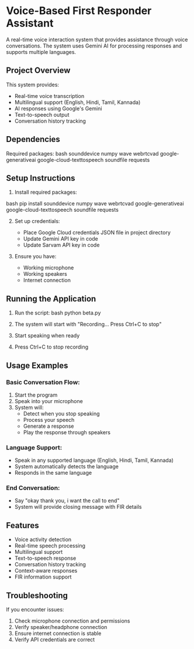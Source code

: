 # Voice-Based First Responder Assistant

A real-time voice interaction system that provides assistance through voice conversations. The system uses Gemini AI for processing responses and supports multiple languages.

## Project Overview

This system provides:
- Real-time voice transcription
- Multilingual support (English, Hindi, Tamil, Kannada)
- AI responses using Google's Gemini
- Text-to-speech output
- Conversation history tracking

## Dependencies

Required packages:
bash
sounddevice
numpy
wave
webrtcvad
google-generativeai
google-cloud-texttospeech
soundfile
requests


## Setup Instructions

1. Install required packages:

bash
pip install sounddevice numpy wave webrtcvad google-generativeai google-cloud-texttospeech soundfile requests

2. Set up credentials:
   - Place Google Cloud credentials JSON file in project directory
   - Update Gemini API key in code 
   - Update Sarvam API key in code 

3. Ensure you have:
   - Working microphone
   - Working speakers
   - Internet connection

## Running the Application

1. Run the script:
bash
python beta.py


2. The system will start with "Recording... Press Ctrl+C to stop"

3. Start speaking when ready

4. Press Ctrl+C to stop recording

## Usage Examples

### Basic Conversation Flow:
1. Start the program
2. Speak into your microphone
3. System will:
   - Detect when you stop speaking
   - Process your speech
   - Generate a response
   - Play the response through speakers

### Language Support:
- Speak in any supported language (English, Hindi, Tamil, Kannada)
- System automatically detects the language
- Responds in the same language

### End Conversation:
- Say "okay thank you, i want the call to end"
- System will provide closing message with FIR details

## Features

- Voice activity detection
- Real-time speech processing
- Multilingual support
- Text-to-speech response
- Conversation history tracking
- Context-aware responses
- FIR information support

## Troubleshooting

If you encounter issues:
1. Check microphone connection and permissions
2. Verify speaker/headphone connection
3. Ensure internet connection is stable
4. Verify API credentials are correct
